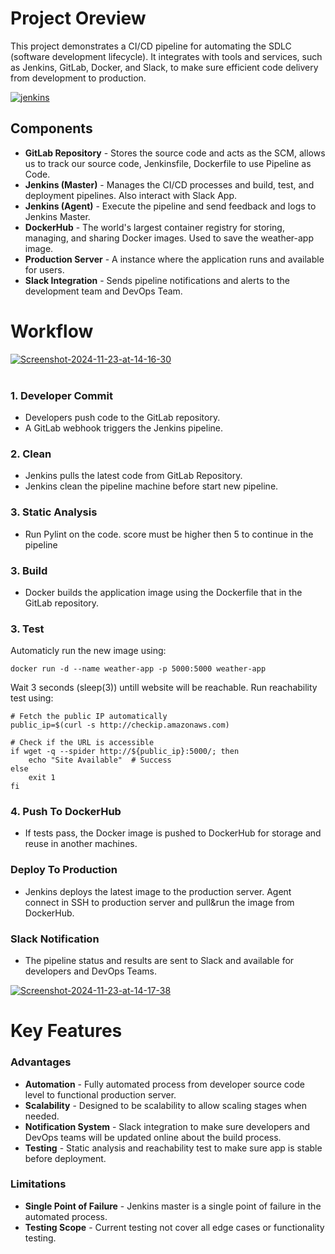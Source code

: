 # Project Oreview

This project demonstrates a CI/CD pipeline for automating the SDLC (software development lifecycle). It integrates with tools and services, such as Jenkins, GitLab, Docker, and Slack, to make sure efficient code delivery from development to production.

<a href='https://postimg.cc/2bC25whH' target='_blank'><img src='https://i.postimg.cc/W3kKXY3P/jenkins.png' border='0' alt='jenkins'/></a>



## Components

* **GitLab Repository** - Stores the source code and acts as the SCM, allows us to track our
 source code, Jenkinsfile, Dockerfile to use Pipeline as Code.
* **Jenkins (Master)** - Manages the CI/CD processes and build, test, and deployment pipelines. 
Also interact with Slack App.
* **Jenkins (Agent)** - Execute the pipeline and send feedback and logs to Jenkins Master.
* **DockerHub** - The world's largest container registry for storing, managing, and sharing Docker images.
 Used to save the weather-app image.
* **Production Server** - A instance where the application runs and available for users.
* **Slack Integration** - Sends pipeline notifications and alerts to the development team and DevOps Team.

# Workflow

<a href='https://postimg.cc/phRq4VwB' target='_blank'><img
 src='https://i.postimg.cc/4dhqKmwj/Screenshot-2024-11-23-at-14-16-30.png' 
 border='0' alt='Screenshot-2024-11-23-at-14-16-30'/></a><br />
<br />

###  1. Developer Commit
* Developers push code to the GitLab repository.
* A GitLab webhook triggers the Jenkins pipeline.


### 2. Clean
* Jenkins pulls the latest code from GitLab Repository.
* Jenkins clean the pipeline machine before start new pipeline.


### 3. Static Analysis
* Run Pylint on the code. score must be higher then 5 to
 continue in the pipeline

### 3. Build
* Docker builds the application image using the Dockerfile that in the GitLab repository.

### 3. Test
Automaticly run the new image using:
```
docker run -d --name weather-app -p 5000:5000 weather-app
```
Wait 3 seconds (sleep(3)) untill website will be reachable.
Run reachability test using:
```
# Fetch the public IP automatically
public_ip=$(curl -s http://checkip.amazonaws.com)

# Check if the URL is accessible
if wget -q --spider http://${public_ip}:5000/; then
    echo "Site Available"  # Success
else
    exit 1
fi
```


### 4. Push To DockerHub
* If tests pass, the Docker image is pushed to DockerHub for storage and reuse in another machines.


### Deploy To Production
* Jenkins deploys the latest image to the production server. Agent connect in SSH to production server and pull&run the image from DockerHub.
   

### Slack Notification
* The pipeline status and results are sent to Slack and available for developers and DevOps Teams.

<a href='https://postimages.org/' target='_blank'><img src='https://i.postimg.cc/8CyfFCsd/Screenshot-2024-11-23-at-14-17-38.png' border='0' alt='Screenshot-2024-11-23-at-14-17-38'/></a>



# Key Features
### Advantages
* **Automation** - Fully automated process from developer source code level to functional production server.
* **Scalability** - Designed to be scalability  to allow scaling stages when needed.
* **Notification System** - Slack integration to make sure developers and DevOps teams will be updated online about the build process.
* **Testing** - Static analysis and reachability test to make sure app is stable before deployment.

### Limitations
* **Single Point of Failure** - Jenkins master is a single point of failure in the automated process.
* **Testing Scope** - Current testing not cover all edge cases or functionality testing.



